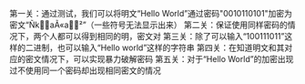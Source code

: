 第一关：通过测试，我们可以将明文“Hello World”通过密码"0010110101"加密为密文“ÑkaÃ«a²”（一些符号无法显示出来）
第二关：保证使用同样密码的情况下，两个人都可以得到相同的明，密文对
第三关：除了可以输入“100111011”这样的二进制，也可以输入“Hello world”这样的字符串
第四关：在知道明文和其对应的密文情况下，可以实现暴力破解密码
第五关：对于“Hello World”的加密出现过不使用同一个密码却出现相同密文的情况
